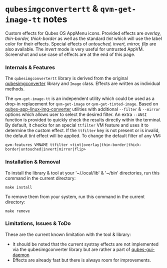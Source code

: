 # `qubesimgconvertertt` & `qvm-get-image-tt` notes
Custom effects for Qubes OS AppMenu icons. Provided effects are _overlay, 
thin-border, thick-border_ as well as the standard _tint_ which will use the 
label color for their effects. Special effects of _untouched, invert, mirror,
flip_ are also available. The _invert_ mode is very useful for untrusted AppVM.
Screenshot and use case of effects are at the end of this page.

### Internals & Features
The `qubesimgconvertertt` library is derived from the original
[qubesimgconverter](https://github.com/QubesOS/qubes-linux-utils/tree/main/imgconverter/qubesimgconverter)
library and `Image` class. Effects are written as individual methods.

The `qvm-get-image-tt` is an independent utility which could be used as a
drop-in replacement for `qvm-get-image` or `qvm-get-tinted-image`. Based on
[qubes-app-linux-img-converter](https://github.com/QubesOS/qubes-app-linux-img-converter)
utilities with additional `--filter` & `--mirror` options which allows user to
select the desired filter. An extra `--ANSI` function is provided to quickly
check the results directly within the terminal. By default, it checks for an 
special `ttfilter` VM feature and uses it to determine the custom effect.
If the `ttfilter` key is not present or is invalid, the default tint effect will
be applied. To change the default filter of any VM:

```
qvm-features VMNAME ttfilter <tint|overlay|thin-border|thick-border|untouched|invert|mirror|flip>
```

### Installation & Removal
To install the library & tool at your '~/.local/lib' & '~/bin' directories, 
run this command in the current directory:
```
make install
```
To remove them from your system, run this command in the current directory:
```
make remove
```

### Limitations, Issues & ToDo
These are the current known limitation with the tool & library:
- It should be noted that the current systray effects are not implemented via the
qubesimgconverter library but are rather a part of
[qubes-gui-daemon](https://github.com/QubesOS/qubes-gui-daemon/tree/main/gui-daemon)
- Effects are already fast but there is always room for improvements. 
